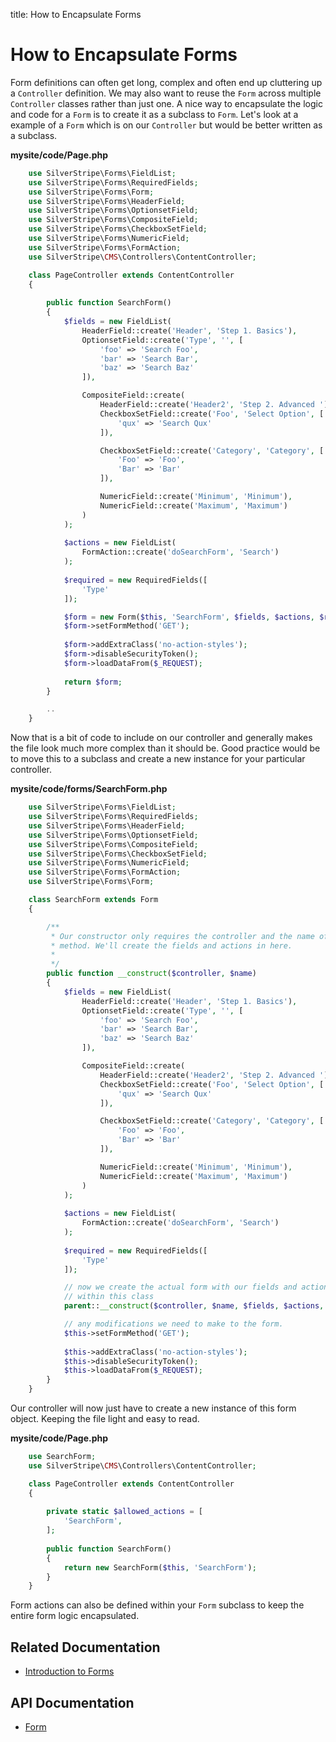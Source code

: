 title: How to Encapsulate Forms

# How to Encapsulate Forms

Form definitions can often get long, complex and often end up cluttering up a `Controller` definition. We may also want
to reuse the `Form` across multiple `Controller` classes rather than just one. A nice way to encapsulate the logic and 
code for a `Form` is to create it as a subclass to `Form`. Let's look at a example of a `Form` which is on our 
`Controller` but would be better written as a subclass.
	
**mysite/code/Page.php**


```php
    use SilverStripe\Forms\FieldList;
    use SilverStripe\Forms\RequiredFields;
    use SilverStripe\Forms\Form;
    use SilverStripe\Forms\HeaderField;
    use SilverStripe\Forms\OptionsetField;
    use SilverStripe\Forms\CompositeField;
    use SilverStripe\Forms\CheckboxSetField;
    use SilverStripe\Forms\NumericField;
    use SilverStripe\Forms\FormAction;
    use SilverStripe\CMS\Controllers\ContentController;

    class PageController extends ContentController 
    {
        
        public function SearchForm() 
        {
            $fields = new FieldList(
                HeaderField::create('Header', 'Step 1. Basics'),
                OptionsetField::create('Type', '', [
                    'foo' => 'Search Foo',
                    'bar' => 'Search Bar',
                    'baz' => 'Search Baz'
                ]),

                CompositeField::create(
                    HeaderField::create('Header2', 'Step 2. Advanced '),
                    CheckboxSetField::create('Foo', 'Select Option', [
                        'qux' => 'Search Qux'
                    ]),

                    CheckboxSetField::create('Category', 'Category', [
                        'Foo' => 'Foo',
                        'Bar' => 'Bar'
                    ]),

                    NumericField::create('Minimum', 'Minimum'),
                    NumericField::create('Maximum', 'Maximum')
                )
            );
            
            $actions = new FieldList(
                FormAction::create('doSearchForm', 'Search')
            );
            
            $required = new RequiredFields([
                'Type'
            ]);

            $form = new Form($this, 'SearchForm', $fields, $actions, $required);
            $form->setFormMethod('GET');
            
            $form->addExtraClass('no-action-styles');
            $form->disableSecurityToken();
            $form->loadDataFrom($_REQUEST);
        
            return $form;
        }

        ..
    }

```

Now that is a bit of code to include on our controller and generally makes the file look much more complex than it 
should be. Good practice would be to move this to a subclass and create a new instance for your particular controller.

**mysite/code/forms/SearchForm.php**


```php
    use SilverStripe\Forms\FieldList;
    use SilverStripe\Forms\RequiredFields;
    use SilverStripe\Forms\HeaderField;
    use SilverStripe\Forms\OptionsetField;
    use SilverStripe\Forms\CompositeField;
    use SilverStripe\Forms\CheckboxSetField;
    use SilverStripe\Forms\NumericField;
    use SilverStripe\Forms\FormAction;
    use SilverStripe\Forms\Form;

    class SearchForm extends Form 
    {

        /**
         * Our constructor only requires the controller and the name of the form
         * method. We'll create the fields and actions in here.
         *
         */
        public function __construct($controller, $name) 
        {
            $fields = new FieldList(
                HeaderField::create('Header', 'Step 1. Basics'),
                OptionsetField::create('Type', '', [
                    'foo' => 'Search Foo',
                    'bar' => 'Search Bar',
                    'baz' => 'Search Baz'
                ]),

                CompositeField::create(
                    HeaderField::create('Header2', 'Step 2. Advanced '),
                    CheckboxSetField::create('Foo', 'Select Option', [
                        'qux' => 'Search Qux'
                    ]),

                    CheckboxSetField::create('Category', 'Category', [
                        'Foo' => 'Foo',
                        'Bar' => 'Bar'
                    ]),

                    NumericField::create('Minimum', 'Minimum'),
                    NumericField::create('Maximum', 'Maximum')
                )
            );
            
            $actions = new FieldList(
                FormAction::create('doSearchForm', 'Search')
            );
            
            $required = new RequiredFields([
                'Type'
            ]);

            // now we create the actual form with our fields and actions defined
            // within this class
            parent::__construct($controller, $name, $fields, $actions, $required);

            // any modifications we need to make to the form.
            $this->setFormMethod('GET');
        
            $this->addExtraClass('no-action-styles');
            $this->disableSecurityToken();
            $this->loadDataFrom($_REQUEST);
        }
    }

```

Our controller will now just have to create a new instance of this form object. Keeping the file light and easy to read.

**mysite/code/Page.php**


```php
    use SearchForm;
    use SilverStripe\CMS\Controllers\ContentController;

    class PageController extends ContentController 
    {
        
        private static $allowed_actions = [
            'SearchForm',
        ];
        
        public function SearchForm() 
        {
            return new SearchForm($this, 'SearchForm');
        }
    }

```

Form actions can also be defined within your `Form` subclass to keep the entire form logic encapsulated.

## Related Documentation

* [Introduction to Forms](../introduction)

## API Documentation

* [Form](api:SilverStripe\Forms\Form)


